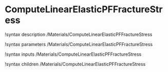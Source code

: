 <!-- MOOSE Documentation Stub: Remove this when content is added. -->

# ComputeLinearElasticPFFractureStress

!syntax description /Materials/ComputeLinearElasticPFFractureStress

!syntax parameters /Materials/ComputeLinearElasticPFFractureStress

!syntax inputs /Materials/ComputeLinearElasticPFFractureStress

!syntax children /Materials/ComputeLinearElasticPFFractureStress
